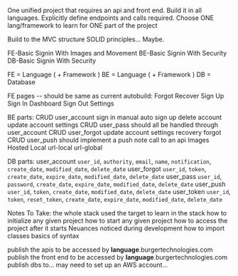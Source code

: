 One unified project that requires an api and front end.
Build it in all languages. 
Explicitly define endpoints and calls required.
Choose ONE lang/framework to learn for ONE part of the project


Build to the MVC structure SOLID principles... Maybe.


FE-Basic Signin With Images and Movement
BE-Basic Signin With Security
DB-Basic Signin With Security


FE = Language ( + Framework )
BE = Language ( + Framework )
DB = Database

FE pages -- should be same as current autobuild:
    Forgot
    Recover
    Sign Up
    Sign In
    Dashboard Sign Out
    Settings

BE parts:
    CRUD user_account
        sign in
            manual
            auto
        sign up
        delete account
        update account
            settings
    CRUD user_pass
        should all be handled through user_account
    CRUD user_forgot
        update account
            settings
            recovery
        forgot
    CRUD user_push
        should implement a push note call to an api
    Images Hosted
        Local
        url-local
        url-global

DB parts:
    user_account
        `user_id`, 
        `authority`, 
        `email`, 
        `name`, 
        `notification`, 
        `create_date`, 
        `modified_date`, 
        `delete_date`
    user_forgot
        `user_id`, 
        `token`, 
        `create_date`, 
        `expire_date`,
        `modified_date`, 
        `delete_date`
    user_pass
        `user_id`, 
        `password`,
        `create_date`, 
        `expire_date`,
        `modified_date`, 
        `delete_date`
    user_push
        `user_id`, 
        `token`,
        `create_date`, 
        `modified_date`, 
        `delete_date`
    user_token
        `user_id`, 
        `token`, 
        `reset_token`, 
        `create_date`, 
        `expire_date`,
        `modified_date`, 
        `delete_date`


Notes To Take:
    the whole stack used
    the target to learn in the stack
    how to initialize any given project
    how to start any given project
    how to access the project after it starts
    Neuances noticed during development
    how to import classes
    basics of syntax



publish the apis to be accessed by **language**.burgertechnologies.com
publish the front end to be accessed by **language**.burgertechnologies.com
publish dbs to... may need to set up an AWS account...






